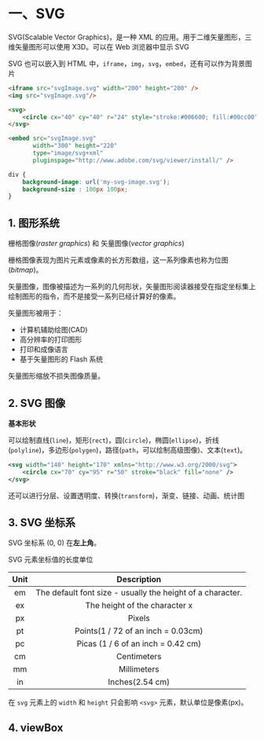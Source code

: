 # 一、SVG

SVG(Scalable Vector Graphics)，是一种 XML 的应用。用于二维矢量图形，三维矢量图形可以使用 X3D。可以在 Web 浏览器中显示 SVG

SVG 也可以嵌入到 HTML 中，`iframe`，`img`，`svg`，`embed`，还有可以作为背景图片

```html
<iframe src="svgImage.svg" width="200" height="200" />
<img src="svgImage.svg"/>

<svg>
    <circle cx="40" cy="40" r="24" style="stroke:#006600; fill:#00cc00"/>
</svg>

<embed src="svgImage.svg"
       width="300" height="220"
       type="image/svg+xml"
       pluginspage="http://www.adobe.com/svg/viewer/install/" />
```

```css
div {
    background-image: url('my-svg-image.svg');
    background-size : 100px 100px;
}
```



## 1. 图形系统

栅格图像(*raster graphics*) 和 矢量图像(*vector graphics*)

栅格图像表现为图片元素或像素的长方形数组，这一系列像素也称为位图(*bitmap*)。

矢量图像，图像被描述为一系列的几何形状，矢量图形阅读器接受在指定坐标集上绘制图形的指令，而不是接受一系列已经计算好的像素。

矢量图形被用于：

- 计算机辅助绘图(CAD)
- 高分辨率的打印图形
- 打印和成像语言
- 基于矢量图形的 Flash 系统

矢量图形缩放不损失图像质量。



## 2. SVG 图像

**基本形状**

可以绘制直线(`line`)，矩形(`rect`)，圆(`circle`)，椭圆(`ellipse`)，折线(`polyline`)，多边形(`polygen`)，路径(`path`，可以绘制高级图像)、文本(`text`)。

```xml
<svg width="140" height="170" xmlns="http://www.w3.org/2000/svg">
	<circle cx="70" cy="95" r="50" stroke="black" fill="none" />
</svg>
```


还可以进行分层、设置透明度、转换(`transform`)，渐变、链接、动画、统计图



## 3. SVG 坐标系

SVG 坐标系 (0, 0) 在**左上角**。

SVG 元素坐标值的长度单位

| Unit |                        Description                         |
| :--: | :--------------------------------------------------------: |
|  em  | The default font size - usually the height of a character. |
|  ex  |               The height of the character x                |
|  px  |                           Pixels                           |
|  pt  |             Points(1 / 72 of an inch = 0.03cm)             |
|  pc  |             Picas (1 / 6 of an inch = 0.42 cm)             |
|  cm  |                        Centimeters                         |
|  mm  |                        Millimeters                         |
|  in  |                      Inches(2.54 cm)                       |

在 `svg` 元素上的 `width` 和 `height` 只会影响 `<svg>` 元素，默认单位是像素(px)。



## 4. viewBox
